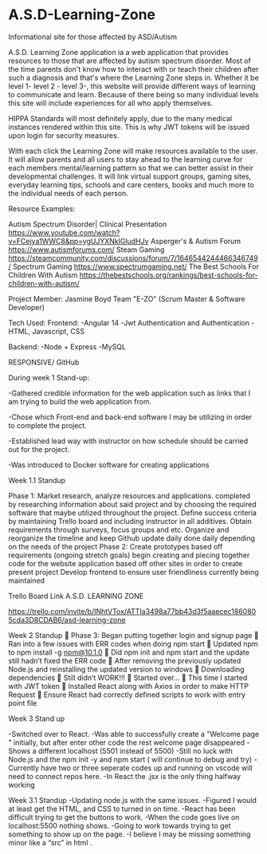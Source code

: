 # A.S.D-Learning-Zone
Informational site for those affected by ASD/Autism

A.S.D. Learning Zone application ia a web application that provides resources to those that are affected by autism spectrum disorder. 
Most of the time parents don't know how to interact with or teach their children after such a diagnosis and that's where the Learning Zone steps
in. Whether it be level 1- level 2 - level 3-, this website will provide different ways of learning to communicate and learn.  Because of there being so many
individual levels this site will include experiences for all who apply themselves. 

HIPPA Standards will most definitely apply, due to the many medical instances rendered within this site. This is why JWT tokens will be issued upon login for security measures. 

With each click the Learning Zone will make resources available to the user. It will allow parents and all users to stay ahead to the learning curve for each members mental/learning
pattern so that we can better assist in their developmental challenges.  It will link virtual support groups, gaming sites, everyday learning tips, schools and care centers, books and much more
to the individual needs of each person.

Resource Examples:

Autism Spectrum Disorder| Clinical Presentation https://www.youtube.com/watch?v=FCejya1WWC8&pp=ygUJYXNkIGludHJv
Asperger's & Autism Forum https://www.autismforums.com/
Steam Gaming https://steamcommunity.com/discussions/forum/7/1646544244466346749/
Spectrum Gaming https://www.spectrumgaming.net/
The Best Schools For Children With Autism https://thebestschools.org/rankings/best-schools-for-children-with-autism/

Project Member:
Jasmine Boyd Team "E-ZO"
(Scrum Master & Software Developer)

Tech Used:
Frontend:
-Angular 14
-Jwt Authentication and Authentication
-HTML, Javascript, CSS

Backend:
-Node + Express
-MySQL

RESPONSIVE/ GitHub

During week 1 Stand-up:

-Gathered credible information for the web application such as links that I am trying to build the web application from.

-Chose which Front-end and back-end software I may be utilizing in order to complete the project.

-Established lead way with instructor on how schedule should be carried out for the project.

-Was introduced to Docker software for creating applications

Week 1.1 Standup

Phase 1:
Market research, analyze resources and applications.
completed by researching information about said project and by choosing the required software that maybe utilized throughout the project.
Define success criteria by maintaining Trello board and including instructor in all additives.
Obtain requirements through surveys, focus groups and etc.
Organize and reorganize the timeline and keep Github update daily
done daily depending on the needs of the project
Phase 2:
Create prototypes based off requirements (ongoing stretch goals)
begin creating and piecing together code for the website application based off other sites in order to create present project
Develop frontend to ensure user friendliness
currently being maintained

Trello Board Link
A.S.D. LEARNING ZONE

https://trello.com/invite/b/INhtVTox/ATTIa3498a77bb43d3f5aaecec1860805cda3D8CDAB6/asd-learning-zone

  Week 2 Standup
	Phase 3: Began putting together login and signup page 
	Ran into a few issues with ERR codes when doing npm start
	Updated npm to npm install -g npm@10.1.0
	Did npm init and npm start and the update still hadn’t fixed the ERR code
	After removing the previously updated Node.js and reinstalling the updated version to windows 
	Downloading dependencies
	Still didn’t WORK!!!
	Started over…
	This time  I started with JWT token
	Installed React along with Axios in order to make HTTP Request
	Ensure React had correctly defined scripts to work with entry point file

Week 3 Stand up

-Switched over to React.
-Was able to successfully create a "Welcome page " initially, but after enter other code the rest welcome page disappeared
-Shows a different localhost (5501 instead of 5500)
-Still no luck with Node.js and the npm init -y and npm start ( will continue to debug and try)
-Currently have two or three seperate codes up and running on vscode will need to connect repos here.
-In React the .jsx is the only thing halfway working

Week 3.1 Standup
-Updating node.js with the same issues.
-Figured I would at least get the HTML, and CSS to turned in on time.
-React has been difficult trying to get the buttons to work.
-When the code goes live on localhost:5500 nothing shows.
-Going to work towards trying to get something to show up on the page.
-I believe I may be missing something minor like a “src” in html .



